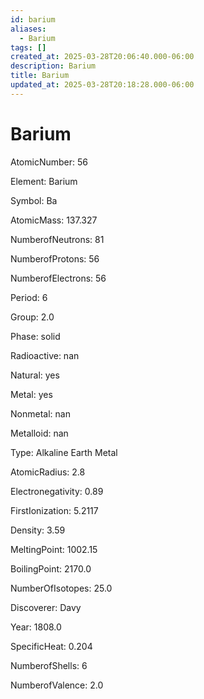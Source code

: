 ```yaml
---
id: barium
aliases:
  - Barium
tags: []
created_at: 2025-03-28T20:06:40.000-06:00
description: Barium
title: Barium
updated_at: 2025-03-28T20:18:28.000-06:00
---
```


# Barium

AtomicNumber: 56

Element: Barium

Symbol: Ba

AtomicMass: 137.327

NumberofNeutrons: 81

NumberofProtons: 56

NumberofElectrons: 56

Period: 6

Group: 2.0

Phase: solid

Radioactive: nan

Natural: yes

Metal: yes

Nonmetal: nan

Metalloid: nan

Type: Alkaline Earth Metal

AtomicRadius: 2.8

Electronegativity: 0.89

FirstIonization: 5.2117

Density: 3.59

MeltingPoint: 1002.15

BoilingPoint: 2170.0

NumberOfIsotopes: 25.0

Discoverer: Davy

Year: 1808.0

SpecificHeat: 0.204

NumberofShells: 6

NumberofValence: 2.0
